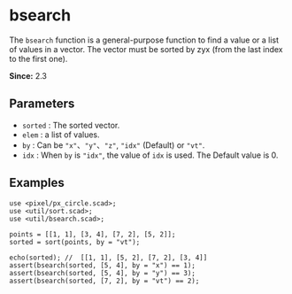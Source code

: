 # bsearch

The `bsearch` function is a general-purpose function to find a value or a list of values in a vector. The vector must be sorted by zyx (from the last index to the first one).

**Since:**  2.3

## Parameters

- `sorted` : The sorted vector.
- `elem` : a list of values.
- `by` : Can be `"x"`、`"y"`、`"z"`, `"idx"` (Default) or `"vt"`. 
- `idx` : When `by` is `"idx"`, the value of `idx` is used. The Default value is 0.

## Examples

	use <pixel/px_circle.scad>;
	use <util/sort.scad>;
	use <util/bsearch.scad>;

	points = [[1, 1], [3, 4], [7, 2], [5, 2]];
	sorted = sort(points, by = "vt");

	echo(sorted); //  [[1, 1], [5, 2], [7, 2], [3, 4]]
	assert(bsearch(sorted, [5, 4], by = "x") == 1);   
	assert(bsearch(sorted, [5, 4], by = "y") == 3);   
	assert(bsearch(sorted, [7, 2], by = "vt") == 2);